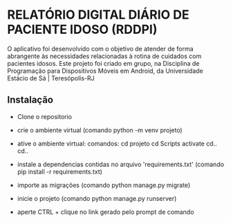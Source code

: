 # RELATÓRIO DIGITAL DIÁRIO DE PACIENTE IDOSO (RDDPI)
O aplicativo foi desenvolvido com o objetivo de atender de forma abrangente às necessidades relacionadas à rotina de cuidados com pacientes idosos.
Este projeto foi criado em grupo, na Disciplina de Programação para Dispositivos Móveis em Android, da Universidade Estácio de Sá | Teresópolis-RJ

## Instalação

- Clone o repositorio
- crie o ambiente virtual (comando python -m venv projeto)
- ative o ambiente virtual:
    comandos:
    cd projeto
    cd Scripts
    activate
    cd..
    cd..

- instale a dependencias contidas no arquivo 'requirements.txt' (comando pip install -r requirements.txt)
- importe as migrações (comando python manage.py migrate)
- inicie o projeto (comando python manage.py runserver)
- aperte CTRL + clique no link gerado pelo prompt de comando